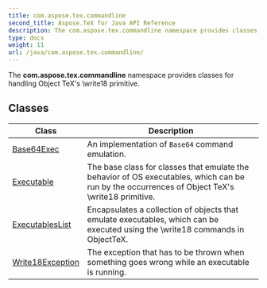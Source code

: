 ```yaml
---
title: com.aspose.tex.commandline
second_title: Aspose.TeX for Java API Reference
description: The com.aspose.tex.commandline namespace provides classes for handling Object TeXs write18 primitive.
type: docs
weight: 11
url: /java/com.aspose.tex.commandline/
---
```


The **com.aspose.tex.commandline** namespace provides classes for handling Object TeX's  \\write18  primitive.


## Classes

| Class | Description |
| --- | --- |
| [Base64Exec](../com.aspose.tex.commandline/base64exec) | An implementation of `Base64` command emulation. |
| [Executable](../com.aspose.tex.commandline/executable) | The base class for classes that emulate the behavior of OS executables, which can be run by the occurrences of Object TeX's  \\write18  primitive. |
| [ExecutablesList](../com.aspose.tex.commandline/executableslist) | Encapsulates a collection of objects that emulate executables, which can be executed using the  \\write18  commands in ObjectTeX. |
| [Write18Exception](../com.aspose.tex.commandline/write18exception) | The exception that has to be thrown when something goes wrong while an executable is running. |
